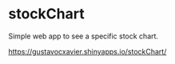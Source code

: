 # stockChart

Simple web app to see a specific stock chart.

https://gustavocxavier.shinyapps.io/stockChart/

